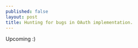 ```yaml
---
published: false
layout: post
title: Hunting for bugs in OAuth implementation.
---
```


Upcoming :) 